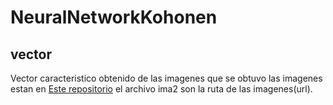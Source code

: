 # NeuralNetworkKohonen

## vector
Vector caracteristico obtenido de las imagenes que se obtuvo
las imagenes estan en [Este repositorio](https://www.dropbox.com/s/i2pbet7g0odutd4/imagenes.zip?dl=0)
el archivo ima2 son la ruta de las imagenes(url).


